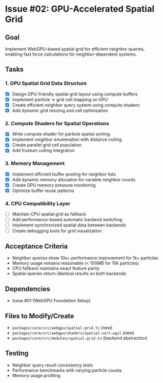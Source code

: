 # Issue #02: GPU-Accelerated Spatial Grid

## Goal
Implement WebGPU-based spatial grid for efficient neighbor queries, enabling fast force calculations for neighbor-dependent systems.

## Tasks

### 1. GPU Spatial Grid Data Structure
- [x] Design GPU-friendly spatial grid layout using compute buffers
- [x] Implement particle → grid cell mapping on GPU
- [x] Create efficient neighbor query system using compute shaders
- [x] Add dynamic grid resizing and cell optimization

### 2. Compute Shaders for Spatial Operations
- [x] Write compute shader for particle spatial sorting
- [x] Implement neighbor enumeration with distance culling
- [x] Create parallel grid cell population
- [x] Add frustum culling integration

### 3. Memory Management
- [x] Implement efficient buffer pooling for neighbor lists
- [x] Add dynamic memory allocation for variable neighbor counts
- [x] Create GPU memory pressure monitoring
- [x] Optimize buffer reuse patterns

### 4. CPU Compatibility Layer
- [ ] Maintain CPU spatial grid as fallback
- [ ] Add performance-based automatic backend switching
- [ ] Implement synchronized spatial data between backends
- [ ] Create debugging tools for grid visualization

## Acceptance Criteria
- Neighbor queries show 10x+ performance improvement for 1k+ particles
- Memory usage remains reasonable (< 100MB for 10k particles)
- CPU fallback maintains exact feature parity
- Spatial queries return identical results on both backends

## Dependencies
- Issue #01 (WebGPU Foundation Setup)

## Files to Modify/Create
- `packages/core/src/webgpu/spatial-grid.ts` (new)
- `packages/core/src/webgpu/shaders/spatial-sort.wgsl` (new)
- `packages/core/src/modules/spatial-grid.ts` (backend abstraction)

## Testing
- Neighbor query result consistency tests
- Performance benchmarks with varying particle counts
- Memory usage profiling
